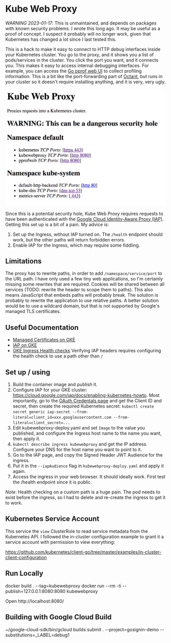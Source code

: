 # Kube Web Proxy

*WARNING 2023-01-17*: This is unmaintained, and depends on packages with known security problems. I wrote this long ago. It may be useful as a proof of concept. I suspect it probably will no longer work, given that Kubernetes has changed a lot since I last tested this.

This is a hack to make it easy to connect to HTTP debug interfaces inside your Kubernetes cluster. You go to the proxy, and it shows you a list of pods/services in the cluster. You click the port you want, and it connects you. This makes it easy to access internal debugging interfaces. For example, you can access the [Go pprof web UI](https://golang.org/pkg/net/http/pprof/) to collect profiling information. This is a bit like the port-forwarding part of [Octant](https://github.com/vmware-tanzu/octant), but runs in your cluster so it doesn't require installing anything, and it is very, very ugly.

![Screenshot](./kubewebproxy-screenshot.png)

Since this is a potential security hole, Kube Web Proxy requires requests to have been authenticated with the [Google Cloud Identity-Aware Proxy (IAP)](https://cloud.google.com/iap/). Getting this set up is a bit of a pain. My advice is:

1. Set up the Ingress, without IAP turned on. The `/health` endpoint should work, but the other paths will return forbidden errors.
2. Enable IAP for the Ingress, which may require some fiddling.


## Limitations

The proxy has to rewrite paths, in order to add `/namespace/service/port` to the URL path. I have only used a few tiny web applications, so I'm certainly missing some rewrites that are required. Cookies will be shared between all services (TODO: rewrite the header to scope them to paths). This also means JavaScript that embeds paths will probably break. The solution is probably to rewrite the application to use relative paths. A better solution would be to use a wildcard domain, but that is not supported by Google's managed TLS certificates.


## Useful Documentation
* [Managed Certificates on GKE](https://cloud.google.com/kubernetes-engine/docs/how-to/managed-certs)
* [IAP on GKE](https://cloud.google.com/iap/docs/enabling-kubernetes-howto)
* [GKE Ingress Health checks](https://cloud.google.com/kubernetes-engine/docs/concepts/ingress#health_checks) Verifying IAP headers requires configuring the health check to use a path other than `/`



## Set up / using

1. Build the container image and publish it.
2. Configure IAP for your GKE cluster: https://cloud.google.com/iap/docs/enabling-kubernetes-howto. Most importantly, go to the [OAuth Credentals page](https://console.cloud.google.com/apis/credentials) and get the Client ID and secret, then create the required Kubernetes secret: `kubectl create secret generic iap-secret --from-literal=client_id=xxx.googleusercontent.com --from-literal=client_secret=...`
3. Edit kubewebproxy-deploy.yaml and set `Image` to the value you published, and configure the Ingress host name to the name you want, then apply it.
4. `kubectl describe ingress kubewebproxy` and get the IP address. Configure your DNS for the host name you want to point to it.
5. Go to the IAP page, and copy the Signed Header JWT Audience for the ingress.
6. Put it in the `--iapAudience` flag in `kubewebproxy-deploy.yaml` and apply it again.
7. Access the ingress in your web browser. It should ideally work. First test the /health endpoint since it is public.

*Note*: Health checking on a custom path is a huge pain. The pod needs to exist before the ingress, so I had to delete and re-create the ingress to get it to work.



## Kubernetes Service Account

This service the `view` ClusterRole to read service metadata from the Kubernetes API. I followed the in-cluster configuration example to grant it a service account with permission to view everything:

https://github.com/kubernetes/client-go/tree/master/examples/in-cluster-client-configuration


## Run Locally

docker build . --tag=kubewebproxy
docker run --rm -ti --publish=127.0.0.1:8080:8080 kubewebproxy

Open http://localhost:8080/


## Building with Google Cloud Build

~/google-cloud-sdk/bin/gcloud builds submit . --project=gosignin-demo --substitutions=_LABEL=debug1
